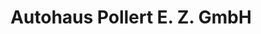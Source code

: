 ---
title: "Autohaus Pollert E. Z. GmbH"
url: /porta-westfalica/autohaus-pollert-e-z-gmbh/
shop: Autohaus
---